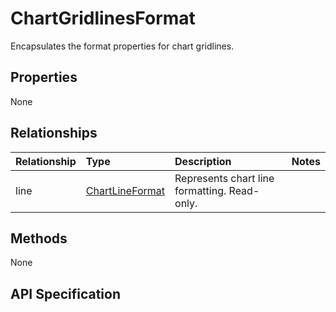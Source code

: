 # ChartGridlinesFormat

Encapsulates the format properties for chart gridlines.

## Properties
None

## Relationships
| Relationship | Type    |Description|Notes |
|:---------------|:--------|:----------|:-----|
|line|[ChartLineFormat](chartlineformat.md)|Represents chart line formatting. Read-only.||
## Methods
None


## API Specification

